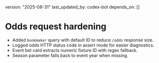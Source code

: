 version: "2025-08-31"
last_updated_by: codex-bot
depends_on: []

# Odds request hardening

- Added `bookmaker` query with default ID to reduce `/odds` response size.
- Logged odds HTTP status code in assert mode for easier diagnostics.
- Event bet card extracts numeric fixture ID with regex fallback.
- Season parameter falls back to event year when missing.
